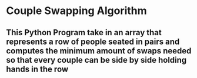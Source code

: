  # Couple Swapping Algorithm

 ## This Python Program take in an array that represents a row of people seated in pairs and computes the minimum amount of swaps needed so that every couple can be side by side holding hands in the row


